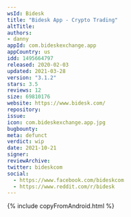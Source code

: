 ```yaml
---
wsId: Bidesk
title: "Bidesk App - Crypto Trading"
altTitle: 
authors:
- danny
appId: com.bideskexchange.app
appCountry: us
idd: 1495664797
released: 2020-02-03
updated: 2021-03-28
version: "3.1.2"
stars: 3.5
reviews: 12
size: 69810176
website: https://www.bidesk.com/
repository: 
issue: 
icon: com.bideskexchange.app.jpg
bugbounty: 
meta: defunct
verdict: wip
date: 2021-10-21
signer: 
reviewArchive:
twitter: bideskcom
social:
  - https://www.facebook.com/bideskcom
  - https://www.reddit.com/r/bidesk
---
```


{% include copyFromAndroid.html %}
